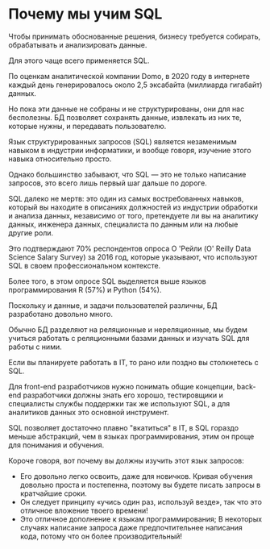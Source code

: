 # Почему мы учим SQL

Чтобы принимать обоснованные решения, бизнесу требуется собирать, обрабатывать и анализировать данные. 

Для этого чаще всего применяется SQL.

По оценкам аналитической компании Domo, в 2020 году в интернете каждый день генерировалось около 2,5 эксабайта (миллиарда гигабайт) данных. 

Но пока эти данные не собраны и не структурированы, они для нас бесполезны. БД позволяет сохранять данные, извлекать из них те, которые нужны, и передавать пользователю.

Язык структурированных запросов (SQL) является незаменимым навыком в индустрии информатики, и вообще говоря, изучение этого навыка относительно просто.

 Однако большинство забывают, что SQL — это не только написание запросов, это всего лишь первый шаг дальше по дороге. 

SQL далеко не мертв: это один из самых востребованных навыков, который вы находите в описаниях должностей из индустрии обработки и анализа данных, независимо от того, претендуете ли вы на аналитику данных, инженера данных, специалиста по данным или на любые другие роли. 

Это подтверждают 70% респондентов опроса О 'Рейли (O' Reilly Data Science Salary Survey) за 2016 год, которые указывают, что используют SQL в своем профессиональном контексте. 

Более того, в этом опросе SQL выделяется выше языков программирования R (57%) и Python (54%).

Поскольку и данные, и задачи пользователей различны, БД разработано довольно много.

Обычно БД разделяют на реляционные и нереляционные, мы будем учиться работать с реляционными базами данных и изучать SQL для работы с ними.

Если вы планируете работать в IT, то рано или поздно вы столкнетесь с SQL.

Для front-end разработчиков нужно понимать общие концепции, back-end разработчики должны знать его хорошо, тестировщики и специалисты службы поддержки так же используют SQL, а для аналитиков данных это основной инструмент.

SQL позволяет достаточно плавно "вкатиться" в IT, в SQL гораздо меньше абстракций, чем в языках программирования, этим он проще для понимания и обучения.

Короче говоря, вот почему вы должны изучить этот язык запросов:

- Его довольно легко освоить, даже для новичков. Кривая обучения довольно проста и постепенна, поэтому вы будете писать запросы в кратчайшие сроки.
- Он следует принципу «учись один раз, используй везде», так что это отличное вложение твоего времени!
- Это отличное дополнение к языкам программирования; В некоторых случаях написание запроса даже предпочтительнее написания кода, потому что он более производительный!
